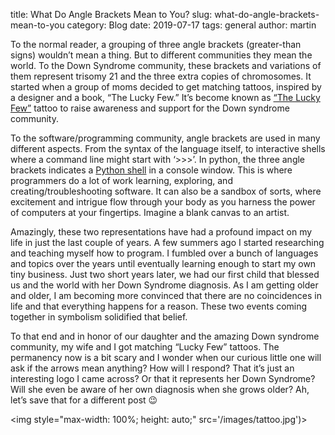 title: What Do Angle Brackets Mean to You?
slug: what-do-angle-brackets-mean-to-you
category: Blog
date: 2019-07-17
tags: general
author: martin

<div class="article-icon">
<i class="fas fa-angle-right" style="align-content: center"></i><i class="fas fa-angle-right" style="align-content: center"></i><i class="fas fa-angle-right" style="align-content: center"></i>
</div>

To the normal reader, a grouping of three angle brackets (greater-than signs) wouldn’t mean a thing.  But to different communities they mean the world.  To the Down Syndrome community, these brackets and variations of them represent trisomy 21 and the three extra copies of chromosomes.  It started when a group of moms decided to get matching tattoos, inspired by a designer and a book, “The Lucky Few.”  It’s become known as [“The Lucky Few”](https://www.upworthy.com/here-s-the-meaning-behind-the-viral-lucky-few-tattoo) tattoo to raise awareness and support for the Down syndrome community. 

To the software/programming community, angle brackets are used in many different aspects.  From the syntax of the language itself, to interactive shells where a command line might start with ‘>>>’.  In python, the three angle brackets indicates a [Python shell](https://opentechschool.github.io/python-beginners/en/getting_started.html) in a console window.  This is where programmers do a lot of work learning, exploring, and creating/troubleshooting software.  It can also be a sandbox of sorts, where excitement and intrigue flow through your body as you harness the power of computers at your fingertips. Imagine a blank canvas to an artist.

Amazingly, these two representations have had a profound impact on my life in just the last couple of years. A few summers ago I started researching and teaching myself how to program.  I fumbled over a bunch of languages and topics over the years until eventually learning enough to start my own tiny business.  Just two short years later, we had our first child that blessed us and the world with her Down Syndrome diagnosis.  As I am getting older and older, I am becoming more convinced that there are no coincidences in life and that everything happens for a reason.  These two events coming together in symbolism solidified that belief.

To that end and in honor of our daughter and the amazing Down syndrome community, my wife and I got matching “Lucky Few” tattoos.  The permanency now is a bit scary and I wonder when our curious little one will ask if the arrows mean anything?  How will I respond?  That it’s just an interesting logo I came across?  Or that it represents her Down Syndrome?  Will she even be aware of her own diagnosis when she grows older? Ah, let’s save that for a different post 😉

<img style="max-width: 100%; height: 	auto;" src='/images/tattoo.jpg')>


